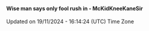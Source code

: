 #### Wise man says only fool rush in - McKidKneeKaneSir
Updated on 19/11/2024 - 16:14:24 (UTC) Time Zone
